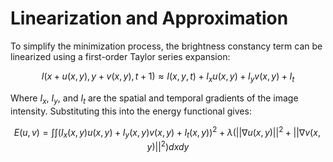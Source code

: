 # Linearization and Approximation

To simplify the minimization process, the brightness constancy term can be linearized using a first-order Taylor series expansion:

$$
I(x+u(x,y), y+v(x,y), t+1) \approx I(x, y, t) + I_x u(x,y) + I_y v(x,y) + I_t
$$

Where $I_x$, $I_y$, and $I_t$ are the spatial and temporal gradients of the image intensity. Substituting this into the energy functional gives:

$$
E(u,v) = \int \int \left( I_x(x,y) u(x,y) + I_y(x,y) v(x,y) + I_t(x,y) \right)^2 + \lambda \left( || \nabla u(x,y) ||^2 + || \nabla v(x,y) ||^2 \right) dxdy
$$
